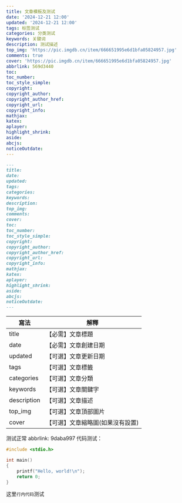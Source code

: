 ```yaml
---
title: 文章模板及测试
date: '2024-12-21 12:00'
updated: '2024-12-21 12:00'
tags: 标签测试
categories: 分类测试
keywords: 关键词
description: 测试描述
top_img: 'https://pic.imgdb.cn/item/666651995e6d1bfa05824957.jpg'
comments: true
cover: 'https://pic.imgdb.cn/item/666651995e6d1bfa05824957.jpg'
abbrlink: 569d3440
toc:
toc_number:
toc_style_simple:
copyright:
copyright_author:
copyright_author_href:
copyright_url:
copyright_info:
mathjax:
katex:
aplayer:
highlight_shrink:
aside:
abcjs:
noticeOutdate:
---
```



```markdown
---
title:
date:
updated:
tags:
categories:
keywords:
description:
top_img:
comments:
cover:
toc:
toc_number:
toc_style_simple:
copyright:
copyright_author:
copyright_author_href:
copyright_url:
copyright_info:
mathjax:
katex:
aplayer:
highlight_shrink:
aside:
abcjs:
noticeOutdate:
---
```



| 寫法                         | 解釋                                                      |
|------------------------------|-----------------------------------------------------------|
| title                        | 【必需】文章標題                                          |
| date                         | 【必需】文章創建日期                                      |
| updated                      | 【可選】文章更新日期                                      |
| tags                         | 【可選】文章標籤                                          |
| categories                   | 【可選】文章分類                                          |
| keywords                     | 【可選】文章關鍵字                                        |
| description                  | 【可選】文章描述                                          |
| top_img                      | 【可選】文章頂部圖片                                      |
| cover                        | 【可選】文章縮略圖(如果沒有設置)









测试正常
abbrlink: 9daba997
代码测试：
```c
#include <stdio.h>

int main() 
{
    printf("Hello, world!\n");
    return 0;
}
```


这里`行内代码`测试